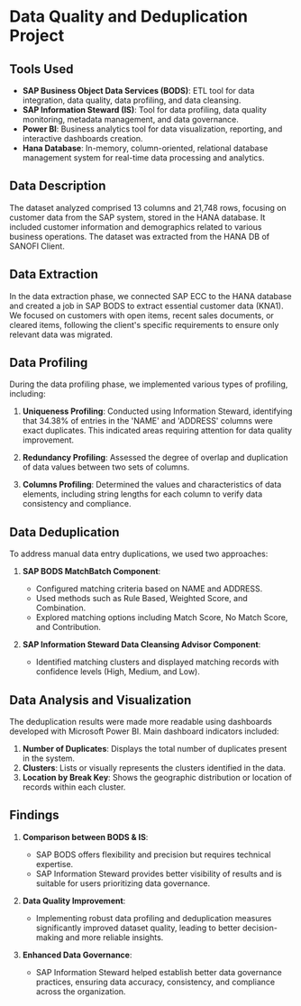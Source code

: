 # Data Quality and Deduplication Project

## Tools Used

- **SAP Business Object Data Services (BODS)**: ETL tool for data integration, data quality, data profiling, and data cleansing.
- **SAP Information Steward (IS)**: Tool for data profiling, data quality monitoring, metadata management, and data governance.
- **Power BI**: Business analytics tool for data visualization, reporting, and interactive dashboards creation.
- **Hana Database**: In-memory, column-oriented, relational database management system for real-time data processing and analytics.

## Data Description

The dataset analyzed comprised 13 columns and 21,748 rows, focusing on customer data from the SAP system, stored in the HANA database. It included customer information and demographics related to various business operations. The dataset was extracted from the HANA DB of SANOFI Client.

## Data Extraction

In the data extraction phase, we connected SAP ECC to the HANA database and created a job in SAP BODS to extract essential customer data (KNA1). We focused on customers with open items, recent sales documents, or cleared items, following the client's specific requirements to ensure only relevant data was migrated.

## Data Profiling

During the data profiling phase, we implemented various types of profiling, including:

1. **Uniqueness Profiling**: Conducted using Information Steward, identifying that 34.38% of entries in the 'NAME' and 'ADDRESS' columns were exact duplicates. This indicated areas requiring attention for data quality improvement.

2. **Redundancy Profiling**: Assessed the degree of overlap and duplication of data values between two sets of columns.

3. **Columns Profiling**: Determined the values and characteristics of data elements, including string lengths for each column to verify data consistency and compliance.

## Data Deduplication

To address manual data entry duplications, we used two approaches:

1. **SAP BODS MatchBatch Component**:
   - Configured matching criteria based on NAME and ADDRESS.
   - Used methods such as Rule Based, Weighted Score, and Combination.
   - Explored matching options including Match Score, No Match Score, and Contribution.

2. **SAP Information Steward Data Cleansing Advisor Component**:
   - Identified matching clusters and displayed matching records with confidence levels (High, Medium, and Low).

## Data Analysis and Visualization

The deduplication results were made more readable using dashboards developed with Microsoft Power BI. Main dashboard indicators included:

1. **Number of Duplicates**: Displays the total number of duplicates present in the system.
2. **Clusters**: Lists or visually represents the clusters identified in the data.
3. **Location by Break Key**: Shows the geographic distribution or location of records within each cluster.

## Findings

1. **Comparison between BODS & IS**:
   - SAP BODS offers flexibility and precision but requires technical expertise.
   - SAP Information Steward provides better visibility of results and is suitable for users prioritizing data governance.

2. **Data Quality Improvement**:
   - Implementing robust data profiling and deduplication measures significantly improved dataset quality, leading to better decision-making and more reliable insights.

3. **Enhanced Data Governance**:
   - SAP Information Steward helped establish better data governance practices, ensuring data accuracy, consistency, and compliance across the organization.
